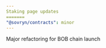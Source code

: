 ```yaml
---
Staking page updates
=======
"@sovryn/contracts": minor
---
```


Major refactoring for BOB chain launch
